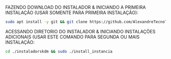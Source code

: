 FAZENDO DOWNLOAD DO INSTALADOR & INICIANDO A PRIMEIRA INSTALAÇÃO (USAR SOMENTE PARA PRIMEIRA INSTALAÇÃO):

```bash
sudo apt install -y git && git clone https://github.com/AlexandreTecnoTools/instaladoskdm && sudo chmod -R 777 instaladorinstaladorskdm && cd instaladorskdm && sudo ./install_primaria
```

ACESSANDO DIRETORIO DO INSTALADOR & INICIANDO INSTALAÇÕES ADICIONAIS (USAR ESTE COMANDO PARA SEGUNDA OU MAIS INSTALAÇÃO:
```bash
cd ./instaladorskdm && sudo ./install_instancia
```

